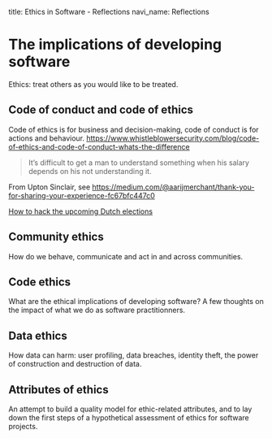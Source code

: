 title: Ethics in Software - Reflections
navi_name: Reflections

# The implications of developing software

Ethics: treat others as you would like to be treated.

## Code of conduct and code of ethics

Code of ethics is for business and decision-making, code of conduct is for actions and behaviour. https://www.whistleblowersecurity.com/blog/code-of-ethics-and-code-of-conduct-whats-the-difference

> It’s difficult to get a man to understand something when his salary depends on his not understanding it.

From Upton Sinclair, see https://medium.com/@aarijmerchant/thank-you-for-sharing-your-experience-fc67bfc447c0

[How to hack the upcoming Dutch elections](https://sijmen.ruwhof.net/weblog/1166-how-to-hack-the-upcoming-dutch-elections)

## Community ethics

How do we behave, communicate and act in and across communities.

## Code ethics

What are the ethical implications of developing software? A few thoughts on the impact of what we do as software practitionners.

## Data ethics

How data can harm: user profiling, data breaches, identity theft, the power of construction and destruction of data.

## Attributes of ethics

An attempt to build a quality model for ethic-related attributes, and to lay down the first steps of a hypothetical assessment of ethics for software projects.
